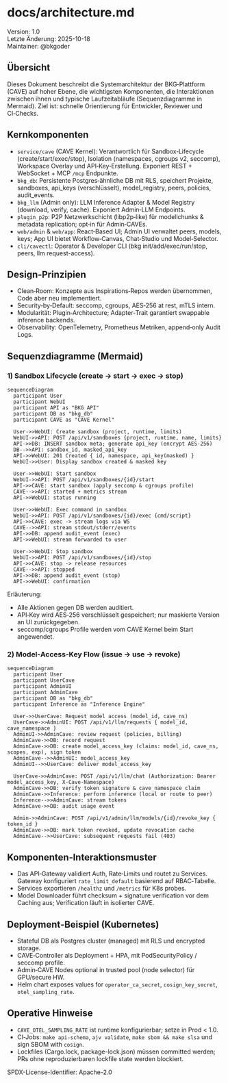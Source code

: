 # docs/architecture.md

Version: 1.0  
Letzte Änderung: 2025-10-18  
Maintainer: @bkgoder

Übersicht
---------
Dieses Dokument beschreibt die Systemarchitektur der BKG‑Plattform (CAVE) auf hoher Ebene, die wichtigsten Komponenten, die Interaktionen zwischen ihnen und typische Laufzeitabläufe (Sequenzdiagramme in Mermaid). Ziel ist: schnelle Orientierung für Entwickler, Reviewer und CI‑Checks.

Kernkomponenten
---------------
- `service/cave` (CAVE Kernel): Verantwortlich für Sandbox‑Lifecycle (create/start/exec/stop), Isolation (namespaces, cgroups v2, seccomp), Workspace Overlay und API‑Key‑Erstellung. Exponiert REST + WebSocket + MCP `/mcp` Endpunkte.
- `bkg_db`: Persistente Postgres‑ähnliche DB mit RLS, speichert Projekte, sandboxes, api_keys (verschlüsselt), model_registry, peers, policies, audit_events.
- `bkg_llm` (Admin only): LLM Inference Adapter & Model Registry (download, verify, cache). Exponiert Admin‑LLM Endpoints.
- `plugin_p2p`: P2P Netzwerkschicht (libp2p‑like) für modellchunks & metadata replication; opt‑in für Admin‑CAVEs.
- `web/admin` & `web/app`: React‑Based UI; Admin UI verwaltet peers, models, keys; App UI bietet Workflow‑Canvas, Chat‑Studio und Model‑Selector.
- `cli/cavectl`: Operator & Developer CLI (bkg init/add/exec/run/stop, peers, llm request-access).

Design‑Prinzipien
-----------------
- Clean‑Room: Konzepte aus Inspirations‑Repos werden übernommen, Code aber neu implementiert.
- Security‑by‑Default: seccomp, cgroups, AES‑256 at rest, mTLS intern.
- Modularität: Plugin‑Architecture; Adapter‑Trait garantiert swappable inference backends.
- Observability: OpenTelemetry, Prometheus Metriken, append‑only Audit Logs.

Sequenzdiagramme (Mermaid)
--------------------------

### 1) Sandbox Lifecycle (create → start → exec → stop)

```mermaid
sequenceDiagram
  participant User
  participant WebUI
  participant API as "BKG API"
  participant DB as "bkg_db"
  participant CAVE as "CAVE Kernel"

  User->>WebUI: Create sandbox (project, runtime, limits)
  WebUI->>API: POST /api/v1/sandboxes {project, runtime, name, limits}
  API->>DB: INSERT sandbox meta; generate api_key (encrypt AES-256)
  DB-->>API: sandbox_id, masked_api_key
  API->>WebUI: 201 Created { id, namespace, api_key(masked) }
  WebUI->>User: Display sandbox created & masked key

  User->>WebUI: Start sandbox
  WebUI->>API: POST /api/v1/sandboxes/{id}/start
  API->>CAVE: start sandbox (apply seccomp & cgroups profile)
  CAVE-->>API: started + metrics stream
  API->>WebUI: status running

  User->>WebUI: Exec command in sandbox
  WebUI->>API: POST /api/v1/sandboxes/{id}/exec {cmd/script}
  API->>CAVE: exec -> stream logs via WS
  CAVE-->>API: stream stdout/stderr/events
  API->>DB: append audit_event (exec)
  API->>WebUI: stream forwarded to user

  User->>WebUI: Stop sandbox
  WebUI->>API: POST /api/v1/sandboxes/{id}/stop
  API->>CAVE: stop -> release resources
  CAVE-->>API: stopped
  API->>DB: append audit_event (stop)
  API->>WebUI: confirmation
```

Erläuterung:
- Alle Aktionen gegen DB werden auditiert.  
- API‑Key wird AES‑256 verschlüsselt gespeichert; nur maskierte Version an UI zurückgegeben.  
- seccomp/cgroups Profile werden vom CAVE Kernel beim Start angewendet.

### 2) Model‑Access‑Key Flow (issue → use → revoke)

```mermaid
sequenceDiagram
  participant User
  participant UserCave
  participant AdminUI
  participant AdminCave
  participant DB as "bkg_db"
  participant Inference as "Inference Engine"

  User->>UserCave: Request model access (model_id, cave_ns)
  UserCave->>AdminUI: POST /api/v1/llm/requests { model_id, cave_namespace }
  AdminUI->>AdminCave: review request (policies, billing)
  AdminCave->>DB: record request
  AdminCave->>DB: create model_access_key (claims: model_id, cave_ns, scopes, exp), sign token
  AdminCave-->>AdminUI: model_access_key
  AdminUI-->>UserCave: deliver model_access_key

  UserCave->>AdminCave: POST /api/v1/llm/chat (Authorization: Bearer model_access_key, X-Cave-Namespace)
  AdminCave->>DB: verify token signature & cave_namespace claim
  AdminCave->>Inference: perform inference (local or route to peer)
  Inference-->>AdminCave: stream tokens
  AdminCave->>DB: audit usage event

  Admin->>AdminCave: POST /api/v1/admin/llm/models/{id}/revoke_key { token_id }
  AdminCave->>DB: mark token revoked, update revocation cache
  AdminCave-->>UserCave: subsequent requests fail (403)
```

Komponenten‑Interaktionsmuster
-----------------------------
- Das API‑Gateway validiert Auth, Rate‑Limits und routet zu Services. Gateway konfiguriert `rate_limit_default` basierend auf RBAC‑Tabelle.  
- Services exportieren `/healthz` und `/metrics` für K8s probes.  
- Model Downloader führt checksum + signature verification vor dem Caching aus; Verification läuft in isolierter CAVE.

Deployment‑Beispiel (Kubernetes)
-------------------------------
- Stateful DB als Postgres cluster (managed) mit RLS und encrypted storage.  
- CAVE‑Controller als Deployment + HPA, mit PodSecurityPolicy / seccomp profile.  
- Admin‑CAVE Nodes optional in trusted pool (node selector) für GPU/secure HW.  
- Helm chart exposes values for `operator_ca_secret`, `cosign_key_secret`, `otel_sampling_rate`.

Operative Hinweise
------------------
- `CAVE_OTEL_SAMPLING_RATE` ist runtime konfigurierbar; setze in Prod < 1.0.  
- CI‑Jobs: `make api-schema`, `ajv validate`, `make sbom && make slsa` und sign SBOM with `cosign`.  
- Lockfiles (Cargo.lock, package-lock.json) müssen committed werden; PRs ohne reproduzierbaren lockfile state werden blockiert.

SPDX-License-Identifier: Apache-2.0